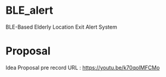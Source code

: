 # BLE_alert
BLE-Based Elderly Location Exit Alert System

# Proposal

Idea Proposal pre record URL : https://youtu.be/k70qoIMFCMo
